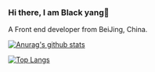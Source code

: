 ### Hi there, I am Black yang👋

A Front end developer from BeiJing, China.


[![Anurag's github stats](https://github-readme-stats.vercel.app/api?username=yyt520&?theme=gruvbox&count_private=true&show_icons=true)](https://github.com/anuraghazra/github-readme-stats)

[![Top Langs](https://github-readme-stats.vercel.app/api/top-langs/?username=yyt520&&layout=compact)](https://github.com/anuraghazra/github-readme-stats)




<!--
**yyt520/yyt520** is a ✨ _special_ ✨ repository because its `README.md` (this file) appears on your GitHub profile.

Here are some ideas to get you started:

- 🔭 I’m currently working on ...
- 🌱 I’m currently learning ...
- 👯 I’m looking to collaborate on ...
- 🤔 I’m looking for help with ...
- 💬 Ask me about ...
- 📫 How to reach me: ...
- 😄 Pronouns: ...
- ⚡ Fun fact: ...
-->
